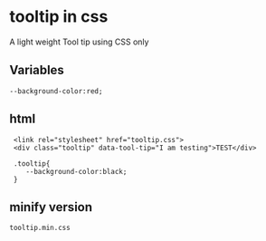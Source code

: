# tooltip in css

A light weight Tool tip using CSS only 

## Variables

```
--background-color:red;
```

## html

```
 <link rel="stylesheet" href="tooltip.css">
 <div class="tooltip" data-tool-tip="I am testing">TEST</div>

 .tooltip{
    --background-color:black;
 }
 ```

 ## minify version

 ```
 tooltip.min.css
 ```